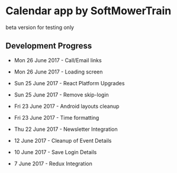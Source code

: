 # Calendar app by SoftMowerTrain

beta version for testing only

## Development Progress

- Mon 26 June 2017 - Call/Email links
- Mon 26 June 2017 - Loading screen

- Sun 25 June 2017 - React Platform Upgrades
- Sun 25 June 2017 - Remove skip-login

- Fri 23 June 2017 - Android layouts cleanup
- Fri 23 June 2017 - Time formatting

- Thu 22 June 2017 - Newsletter Integration

- 12 June 2017 - Cleanup of Event Details

- 10 June 2017 - Save Login Details
- 7 June 2017 - Redux Integration
